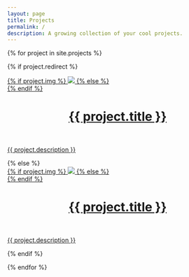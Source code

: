 ```yaml
---
layout: page
title: Projects
permalink: /
description: A growing collection of your cool projects.
---
```


{% for project in site.projects %}

{% if project.redirect %}
<div class="project">
    <div class="thumbnail">
        <a href="{{ project.redirect }}" target="_blank">
        {% if project.img %}
        <img class="thumbnail" src="{{ project.img | prepend: site.baseurl | prepend: site.url }}"/>
        {% else %}
        <div class="thumbnail blankbox"></div>
        {% endif %}    
        <span>
			<center>
            <h1>{{ project.title }}</h1>
			</center>
            <br/>
            <p>{{ project.description }}</p>
        </span>
        </a>
    </div>
</div>
{% else %}

<div class="project ">
    <div class="thumbnail">
        <a href="{{ project.url | prepend: site.baseurl | prepend: site.url }}">
        {% if project.img %}
        <img class="thumbnail" src="{{ project.img | prepend: site.baseurl | prepend: site.url }}"/>
        {% else %}
        <div class="thumbnail blankbox"></div>
        {% endif %}    
        <span>
		<center>
            <h1>{{ project.title }}</h1>
		</center>
            <br/>
            <p>{{ project.description }}</p>
        </span>
        </a>
    </div>
</div>

{% endif %}

{% endfor %}
